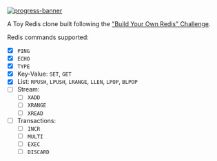 [![progress-banner](https://backend.codecrafters.io/progress/redis/9040161d-6b77-4504-ad04-0cbb7d2df4cf)](https://app.codecrafters.io/users/codecrafters-bot?r=2qF)

A Toy Redis clone built following the ["Build Your Own Redis" Challenge](https://codecrafters.io/challenges/redis).

Redis commands supported:

- [x] `PING`
- [x] `ECHO`
- [x] `TYPE`
- [x]  Key-Value: `SET`, `GET`
- [X]  List: `RPUSH`, `LPUSH`, `LRANGE`, `LLEN`, `LPOP`, `BLPOP`
- [ ]  Stream:
   - [ ] `XADD`
   - [ ] `XRANGE`
   - [ ] `XREAD`
- [ ] Transactions:
   - [ ] `INCR`
   - [ ] `MULTI`
   - [ ] `EXEC`
   - [ ] `DISCARD`